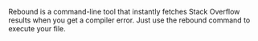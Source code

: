 
Rebound is a command-line tool that instantly fetches Stack Overflow results when you get a compiler error. Just use the rebound command to execute your file.
